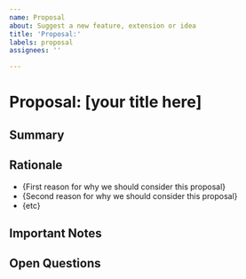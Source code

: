 ```yaml
---
name: Proposal
about: Suggest a new feature, extension or idea
title: 'Proposal:'
labels: proposal
assignees: ''

---
```


<!-- This is a template for new feature, extension or API proposals.
For example you can use this to propose a new API on an existing type, or an idea for a new UI control or Extension.
It's fine if you don't have all the details: you can start with the Summary and Rationale.
-->

# Proposal: [your title here] 
<!-- Add a title for your feature, extension or API proposal. Please be short and descriptive -->

## Summary
<!-- Include 1-2 sentences summarizing your feature, extension or API proposal -->

## Rationale
<!-- Create a list that describes WHY the feature/extension should be added for all developers and users.
Proposals often have multiple motives for why we should do the work, so list each one as a separate bullet.
-->
* {First reason for why we should consider this proposal}
* {Second reason for why we should consider this proposal}
* {etc}

<!-- Optional sections -->

## Important Notes
<!-- Please include any other important details.
This could include one or more of:
- usage examples
- an API proposal (any supported language or pseudocode is fine)
- design mockups or example screenshots
- other implementation notes
-->

## Open Questions
<!-- Please list any open issues that you think still need to be addressed. -->